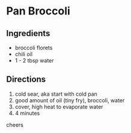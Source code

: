 # Pan Broccoli

## Ingredients

* broccoli florets
* chili oil
* 1 - 2 tbsp water

## Directions

1. cold sear, aka start with cold pan
2. good amount of oil (tiny fry), broccoli, water
3. cover, high heat to evaporate water
4. 4 minutes

cheers
